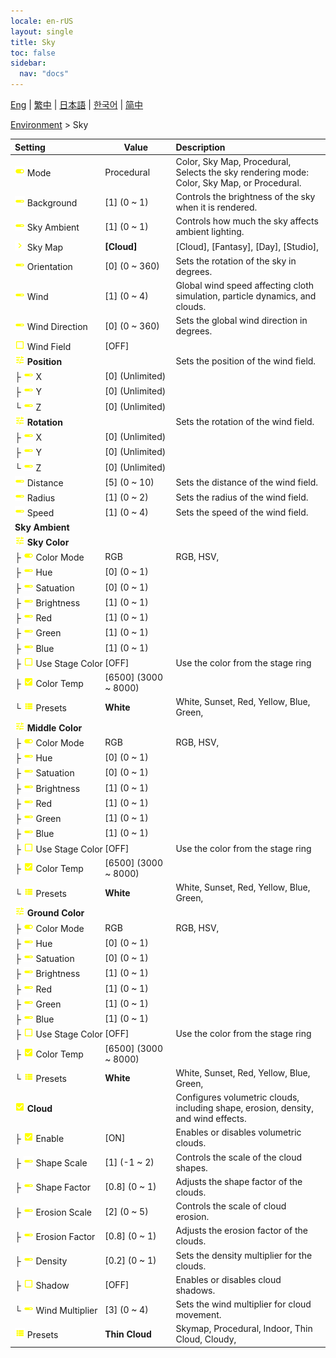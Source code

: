 ```yaml
---
locale: en-rUS
layout: single
title: Sky
toc: false
sidebar:
  nav: "docs"
---
```

[Eng](/dancexr/menu/2025.4/scene/sky) | [繁中](/tw/dancexr/menu/2025.4/scene/sky) | [日本語](/jp/dancexr/menu/2025.4/scene/sky) | [한국어](/kr/dancexr/menu/2025.4/scene/sky) | [简中](/zh/dancexr/menu/2025.4/scene/sky)

[Environment](../menu#Environment) > Sky



| Setting | Value | Description |
| :--- | --- | :--- |
|<nobr><img src="/images/icon/ic_toggle_on.png" alt="toggle on icon"/> Mode</nobr>| Procedural | Color, Sky Map, Procedural, <br/>Selects the sky rendering mode: Color, Sky Map, or Procedural.
|<nobr><img src="/images/icon/ic_slider.png" alt="slider icon"/> Background</nobr>| [1] (0 ~ 1) | Controls the brightness of the sky when it is rendered.
|<nobr><img src="/images/icon/ic_slider.png" alt="slider icon"/> Sky Ambient</nobr>| [1] (0 ~ 1) | Controls how much the sky affects ambient lighting.
|<nobr><img src="/images/icon/ic_chevron.png" alt="chevron icon"/> Sky Map</nobr>| **[Cloud]** | [Cloud], [Fantasy], [Day], [Studio],  |
|<nobr><img src="/images/icon/ic_slider.png" alt="slider icon"/> Orientation</nobr>| [0] (0 ~ 360) | Sets the rotation of the sky in degrees.
|<nobr><img src="/images/icon/ic_slider.png" alt="slider icon"/> Wind</nobr>| [1] (0 ~ 4) | Global wind speed affecting cloth simulation, particle dynamics, and clouds.
|<nobr><img src="/images/icon/ic_slider.png" alt="slider icon"/> Wind Direction</nobr>| [0] (0 ~ 360) | Sets the global wind direction in degrees.
|<nobr><img src="/images/icon/ic_check_off.png" alt="check off icon"/> Wind Field</nobr>| [OFF] | 
|<nobr><img src="/images/icon/ic_tune.png" alt="tune icon"/> <b>Position</b></nobr>| | Sets the position of the wind field.
|<nobr>├&nbsp;<img src="/images/icon/ic_slider.png" alt="slider icon"/> X</nobr>| [0] (Unlimited) | 
|<nobr>├&nbsp;<img src="/images/icon/ic_slider.png" alt="slider icon"/> Y</nobr>| [0] (Unlimited) | 
|<nobr>└&nbsp;<img src="/images/icon/ic_slider.png" alt="slider icon"/> Z</nobr>| [0] (Unlimited) | 
|<nobr><img src="/images/icon/ic_tune.png" alt="tune icon"/> <b>Rotation</b></nobr>| | Sets the rotation of the wind field.
|<nobr>├&nbsp;<img src="/images/icon/ic_slider.png" alt="slider icon"/> X</nobr>| [0] (Unlimited) | 
|<nobr>├&nbsp;<img src="/images/icon/ic_slider.png" alt="slider icon"/> Y</nobr>| [0] (Unlimited) | 
|<nobr>└&nbsp;<img src="/images/icon/ic_slider.png" alt="slider icon"/> Z</nobr>| [0] (Unlimited) | 
|<nobr><img src="/images/icon/ic_slider.png" alt="slider icon"/> Distance</nobr>| [5] (0 ~ 10) | Sets the distance of the wind field.
|<nobr><img src="/images/icon/ic_slider.png" alt="slider icon"/> Radius</nobr>| [1] (0 ~ 2) | Sets the radius of the wind field.
|<nobr><img src="/images/icon/ic_slider.png" alt="slider icon"/> Speed</nobr>| [1] (0 ~ 4) | Sets the speed of the wind field.
|<nobr> <b>Sky Ambient</b></nobr>|| 
|<nobr><img src="/images/icon/ic_tune.png" alt="tune icon"/> <b>Sky Color</b></nobr>| | 
|<nobr>├&nbsp;<img src="/images/icon/ic_toggle_on.png" alt="toggle on icon"/> Color Mode</nobr>| RGB | RGB, HSV, 
|<nobr>├&nbsp;<img src="/images/icon/ic_slider.png" alt="slider icon"/> Hue</nobr>| [0] (0 ~ 1) | 
|<nobr>├&nbsp;<img src="/images/icon/ic_slider.png" alt="slider icon"/> Satuation</nobr>| [0] (0 ~ 1) | 
|<nobr>├&nbsp;<img src="/images/icon/ic_slider.png" alt="slider icon"/> Brightness</nobr>| [1] (0 ~ 1) | 
|<nobr>├&nbsp;<img src="/images/icon/ic_slider.png" alt="slider icon"/> Red</nobr>| [1] (0 ~ 1) | 
|<nobr>├&nbsp;<img src="/images/icon/ic_slider.png" alt="slider icon"/> Green</nobr>| [1] (0 ~ 1) | 
|<nobr>├&nbsp;<img src="/images/icon/ic_slider.png" alt="slider icon"/> Blue</nobr>| [1] (0 ~ 1) | 
|<nobr>├&nbsp;<img src="/images/icon/ic_check_off.png" alt="check off icon"/> Use Stage Color</nobr>| [OFF] | Use the color from the stage ring
|<nobr>├&nbsp;<img src="/images/icon/ic_check_on.png" alt="check on icon"/> Color Temp</nobr>| [6500] (3000 ~ 8000) | 
|<nobr>└&nbsp;<img src="/images/icon/ic_list.png" alt="list icon"/> Presets</nobr>| **White** | White, Sunset, Red, Yellow, Blue, Green,  |
|<nobr><img src="/images/icon/ic_tune.png" alt="tune icon"/> <b>Middle Color</b></nobr>| | 
|<nobr>├&nbsp;<img src="/images/icon/ic_toggle_on.png" alt="toggle on icon"/> Color Mode</nobr>| RGB | RGB, HSV, 
|<nobr>├&nbsp;<img src="/images/icon/ic_slider.png" alt="slider icon"/> Hue</nobr>| [0] (0 ~ 1) | 
|<nobr>├&nbsp;<img src="/images/icon/ic_slider.png" alt="slider icon"/> Satuation</nobr>| [0] (0 ~ 1) | 
|<nobr>├&nbsp;<img src="/images/icon/ic_slider.png" alt="slider icon"/> Brightness</nobr>| [1] (0 ~ 1) | 
|<nobr>├&nbsp;<img src="/images/icon/ic_slider.png" alt="slider icon"/> Red</nobr>| [1] (0 ~ 1) | 
|<nobr>├&nbsp;<img src="/images/icon/ic_slider.png" alt="slider icon"/> Green</nobr>| [1] (0 ~ 1) | 
|<nobr>├&nbsp;<img src="/images/icon/ic_slider.png" alt="slider icon"/> Blue</nobr>| [1] (0 ~ 1) | 
|<nobr>├&nbsp;<img src="/images/icon/ic_check_off.png" alt="check off icon"/> Use Stage Color</nobr>| [OFF] | Use the color from the stage ring
|<nobr>├&nbsp;<img src="/images/icon/ic_check_on.png" alt="check on icon"/> Color Temp</nobr>| [6500] (3000 ~ 8000) | 
|<nobr>└&nbsp;<img src="/images/icon/ic_list.png" alt="list icon"/> Presets</nobr>| **White** | White, Sunset, Red, Yellow, Blue, Green,  |
|<nobr><img src="/images/icon/ic_tune.png" alt="tune icon"/> <b>Ground Color</b></nobr>| | 
|<nobr>├&nbsp;<img src="/images/icon/ic_toggle_on.png" alt="toggle on icon"/> Color Mode</nobr>| RGB | RGB, HSV, 
|<nobr>├&nbsp;<img src="/images/icon/ic_slider.png" alt="slider icon"/> Hue</nobr>| [0] (0 ~ 1) | 
|<nobr>├&nbsp;<img src="/images/icon/ic_slider.png" alt="slider icon"/> Satuation</nobr>| [0] (0 ~ 1) | 
|<nobr>├&nbsp;<img src="/images/icon/ic_slider.png" alt="slider icon"/> Brightness</nobr>| [1] (0 ~ 1) | 
|<nobr>├&nbsp;<img src="/images/icon/ic_slider.png" alt="slider icon"/> Red</nobr>| [1] (0 ~ 1) | 
|<nobr>├&nbsp;<img src="/images/icon/ic_slider.png" alt="slider icon"/> Green</nobr>| [1] (0 ~ 1) | 
|<nobr>├&nbsp;<img src="/images/icon/ic_slider.png" alt="slider icon"/> Blue</nobr>| [1] (0 ~ 1) | 
|<nobr>├&nbsp;<img src="/images/icon/ic_check_off.png" alt="check off icon"/> Use Stage Color</nobr>| [OFF] | Use the color from the stage ring
|<nobr>├&nbsp;<img src="/images/icon/ic_check_on.png" alt="check on icon"/> Color Temp</nobr>| [6500] (3000 ~ 8000) | 
|<nobr>└&nbsp;<img src="/images/icon/ic_list.png" alt="list icon"/> Presets</nobr>| **White** | White, Sunset, Red, Yellow, Blue, Green,  |
|<nobr><img src="/images/icon/ic_check_on.png" alt="check on icon"/> <b>Cloud</b></nobr>| | Configures volumetric clouds, including shape, erosion, density, and wind effects.
|<nobr>├&nbsp;<img src="/images/icon/ic_check_on.png" alt="check on icon"/> Enable</nobr>| [ON] | Enables or disables volumetric clouds.
|<nobr>├&nbsp;<img src="/images/icon/ic_slider.png" alt="slider icon"/> Shape Scale</nobr>| [1] (-1 ~ 2) | Controls the scale of the cloud shapes.
|<nobr>├&nbsp;<img src="/images/icon/ic_slider.png" alt="slider icon"/> Shape Factor</nobr>| [0.8] (0 ~ 1) | Adjusts the shape factor of the clouds.
|<nobr>├&nbsp;<img src="/images/icon/ic_slider.png" alt="slider icon"/> Erosion Scale</nobr>| [2] (0 ~ 5) | Controls the scale of cloud erosion.
|<nobr>├&nbsp;<img src="/images/icon/ic_slider.png" alt="slider icon"/> Erosion Factor</nobr>| [0.8] (0 ~ 1) | Adjusts the erosion factor of the clouds.
|<nobr>├&nbsp;<img src="/images/icon/ic_slider.png" alt="slider icon"/> Density</nobr>| [0.2] (0 ~ 1) | Sets the density multiplier for the clouds.
|<nobr>├&nbsp;<img src="/images/icon/ic_check_off.png" alt="check off icon"/> Shadow</nobr>| [OFF] | Enables or disables cloud shadows.
|<nobr>└&nbsp;<img src="/images/icon/ic_slider.png" alt="slider icon"/> Wind Multiplier</nobr>| [3] (0 ~ 4) | Sets the wind multiplier for cloud movement.
|<nobr><img src="/images/icon/ic_list.png" alt="list icon"/> Presets</nobr>| **Thin Cloud** | Skymap, Procedural, Indoor, Thin Cloud, Cloudy,  |
